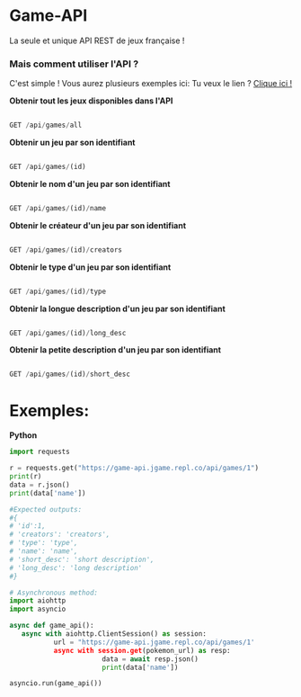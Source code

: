 # Game-API
La seule et unique API REST de jeux française !

### Mais comment utiliser l'API ?

C'est simple ! Vous aurez plusieurs exemples ici:
Tu veux le lien ? [Clique ici !](https://game-api.jgame.repl.co)

**Obtenir tout les jeux disponibles dans l'API**

```js

GET /api/games/all

```

**Obtenir un jeu par son identifiant**

```js

GET /api/games/(id)

```

**Obtenir le nom d'un jeu par son identifiant**

```js

GET /api/games/(id)/name

```

**Obtenir le créateur d'un jeu par son identifiant**

```js

GET /api/games/(id)/creators

```

**Obtenir le type d'un jeu par son identifiant**

```js

GET /api/games/(id)/type

```

**Obtenir la longue description d'un jeu par son identifiant**

```js

GET /api/games/(id)/long_desc

```

**Obtenir la petite description d'un jeu par son identifiant**

```js

GET /api/games/(id)/short_desc

```

# Exemples:
**Python**
```python
import requests

r = requests.get("https://game-api.jgame.repl.co/api/games/1")
print(r)
data = r.json()
print(data['name'])

#Expected outputs: 
#{
# 'id':1,
# 'creators': 'creators',
# 'type': 'type', 
# 'name': 'name',
# 'short_desc': 'short description',
# 'long_desc': 'long description'
#}

# Asynchronous method:
import aiohttp
import asyncio

async def game_api():
   async with aiohttp.ClientSession() as session:
           url = "https://game-api.jgame.repl.co/api/games/1'
           async with session.get(pokemon_url) as resp:
                       data = await resp.json()
                       print(data['name'])

asyncio.run(game_api())
```
